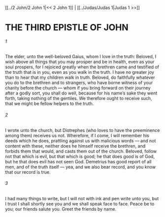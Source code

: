 [[../2 John/2 John 1|<< 2 John 1]]  |  [[../Judas/Judas 1|Judas 1 >>]]

# THE THIRD EPISTLE OF JOHN
###### 1

The elder, unto the well-beloved Gaius, whom I love in the truth: Beloved, I wish above all things that you may prosper and be in health, even as your soul prospers, for I rejoiced greatly when the brethren came and testified of the truth that is in you, even as you walk in the truth. I have no greater joy than to hear that my children walk in truth. Beloved, do faithfully whatever you do to the brethren and to strangers, who have borne witness of your charity before the church — whom if you bring forward on their journey after a godly sort, you shall do well, because for his name’s sake they went forth, taking nothing of the gentiles. We therefore ought to receive such, that we might be fellow helpers to the truth.

###### 2
I wrote unto the church, but Diotrephes (who loves to have the preeminence among them) receives us not. Wherefore, if I come, I will remember his deeds which he does, prattling against us with malicious words — and not content with these, neither does he himself receive the brethren, and forbids them that would, and casts them out of the church. Beloved, follow not that which is evil, but that which is good; he that does good is of God, but he that does evil has not seen God. Demetrius has good report of all men, and of the truth itself — yea, and we also bear record, and you know that our record is true.

###### 3
I had many things to write, but I will not with ink and pen write unto you, but I trust I shall shortly see you and we shall speak face to face. Peace be to you; our friends salute you. Greet the friends by name.